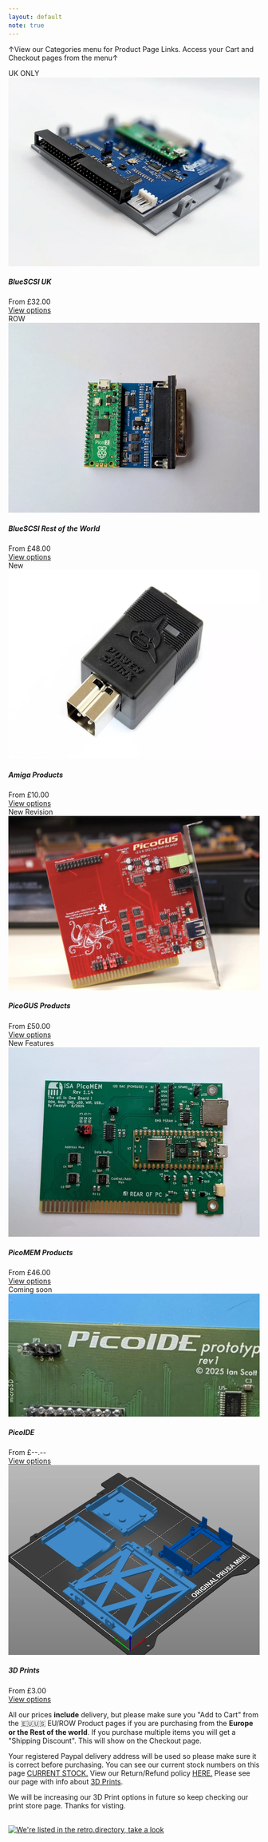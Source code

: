 ```yaml
---
layout: default
note: true
---
```


&#8593;View our Categories menu for Product Page Links. Access your Cart and Checkout pages from the menu&#8593;
<div class="main_content">
<div class="row">
<!-- Section-->
        <section class="py-5">
            <div class="container px-4 px-lg-5">
                <div class="row gx-4 gx-lg-5 row-cols-2 row-cols-md-3 row-cols-xl-4 justify-content-center">
                    <div class="col mb-5">
                        <div class="card h-100">
                            <!-- Sale badge-->
                            <div class="badge bg-dark text-white position-absolute" style="top: 0.5rem; right: 0.5rem">UK ONLY</div>
                            <!-- Product image-->
                            <img class="card-img-top" src="assets/img/DesktopV2.webp" alt="scsi copy" />
                            <!-- Product details-->
                            <div class="card-body p-4">
                                <div class="text-center">
                                    <!-- Product name-->
                                    <h5 class="fw-bolder">BlueSCSI UK</h5>
                                    <!-- Product price-->
                                    From £32.00
                                </div>
                            </div>
                            <!-- Product actions-->
                            <div class="card-footer p-4 pt-0 border-top-0 bg-transparent">
                                <div class="text-center"><a class="btn btn-outline-dark mt-auto" href="/uk">View options</a></div>
                            </div>
                        </div>
                    </div>
                    <div class="col mb-5">
                        <div class="card h-100">
                            <!-- Sale badge-->
                            <div class="badge bg-dark text-white position-absolute" style="top: 0.5rem; right: 0.5rem">ROW</div>
                            <!-- Product image-->
                            <img class="card-img-top" src="assets/img/v2db25mini.webp" alt="3dprinting" />
                            <!-- Product details-->
                            <div class="card-body p-4">
                                <div class="text-center">
                                    <!-- Product name-->
                                    <h5 class="fw-bolder">BlueSCSI Rest of the World</h5>
                                    <!-- Product price-->
                                    From £48.00
                                </div>
                            </div>
                            <!-- Product actions-->
                            <div class="card-footer p-4 pt-0 border-top-0 bg-transparent">
                                <div class="text-center"><a class="btn btn-outline-dark mt-auto" href="/eu">View options</a></div>
                            </div>
                        </div>
                    </div>
                    <div class="col mb-5">
                        <div class="card h-100">
                            <!-- Sale badge-->
                            <div class="badge bg-dark text-white position-absolute" style="top: 0.5rem; right: 0.5rem">New</div>
                            <!-- Product image-->
                            <img class="card-img-top" src="assets/img/powershark-black.webp" alt="ram upgrade" />
                            <!-- Product details-->
                            <div class="card-body p-4">
                                <div class="text-center">
                                    <!-- Product name-->
                                    <h5 class="fw-bolder">Amiga Products</h5>
                                    <!-- Product price-->
                                    From £10.00
                                </div>
                            </div>
                            <!-- Product actions-->
                            <div class="card-footer p-4 pt-0 border-top-0 bg-transparent">
                                <div class="text-center"><a class="btn btn-outline-dark mt-auto" href="/amiga">View options</a></div>
                            </div>
                        </div>
                    </div>
                    <div class="col mb-5">
                        <div class="card h-100">
                            <!-- Sale badge-->
                            <div class="badge bg-dark text-white position-absolute" style="top: 0.5rem; right: 0.5rem">New Revision</div>
                            <!-- Product image-->
                            <img class="card-img-top" src="assets/img/picogus2.webp" alt="picogus" />
                            <!-- Product details-->
                            <div class="card-body p-4">
                                <div class="text-center">
                                    <!-- Product name-->
                                    <h5 class="fw-bolder">PicoGUS Products</h5>
                                    <!-- Product price-->
                                    From £50.00
                                </div>
                            </div>
                            <!-- Product actions-->
                            <div class="card-footer p-4 pt-0 border-top-0 bg-transparent">
                                <div class="text-center"><a class="btn btn-outline-dark mt-auto" href="/picogus">View options</a></div>
                            </div>
                        </div>
                    </div>
                    <div class="col mb-5">
                        <div class="card h-100">
                            <!-- Sale badge-->
                            <div class="badge bg-dark text-white position-absolute" style="top: 0.5rem; right: 0.5rem">New Features</div>
                            <!-- Product image-->
                            <img class="card-img-top" src="assets/img/picomemfront.webp" alt="picomem" />
                            <!-- Product details-->
                            <div class="card-body p-4">
                                <div class="text-center">
                                    <!-- Product name-->
                                    <h5 class="fw-bolder">PicoMEM Products</h5>
                                    <!-- Product price-->
                                    From £46.00
                                </div>
                            </div>
                            <!-- Product actions-->
                            <div class="card-footer p-4 pt-0 border-top-0 bg-transparent">
                                <div class="text-center"><a class="btn btn-outline-dark mt-auto" href="/picomem">View options</a></div>
                            </div>
                        </div>
                    </div>
                    <div class="col mb-5">
                        <div class="card h-100">
                            <!-- Sale badge-->
                            <div class="badge bg-dark text-white position-absolute" style="top: 0.5rem; right: 0.5rem">Coming soon</div>
                            <!-- Product image-->
                            <img class="card-img-top" src="assets/img/picoide-prototype.webp" alt="..." />
                            <!-- Product details-->
                            <div class="card-body p-4">
                                <div class="text-center">
                                    <!-- Product name-->
                                    <h5 class="fw-bolder">PicoIDE</h5>
                                    <!-- Product price-->
                                    From £--.--
                                </div>
                            </div>
                            <!-- Product actions-->
                            <div class="card-footer p-4 pt-0 border-top-0 bg-transparent">
                                <div class="text-center"><a class="btn btn-outline-dark mt-auto" href="/picoide">View options</a></div>
                            </div>
                        </div>
                    </div>                    
                    <div class="col mb-5">
                        <div class="card h-100">
                            <!-- Product image-->
                            <img class="card-img-top" src="assets/img/3dprints.webp" alt="..." />
                            <!-- Product details-->
                            <div class="card-body p-4">
                                <div class="text-center">
                                    <!-- Product name-->
                                    <h5 class="fw-bolder">3D Prints</h5>
                                    <!-- Product price-->
                                    From £3.00
                                </div>
                            </div>
                            <!-- Product actions-->
                            <div class="card-footer p-4 pt-0 border-top-0 bg-transparent">
                                <div class="text-center"><a class="btn btn-outline-dark mt-auto" href="/3dprints">View options</a></div>
                            </div>
                        </div>
                    </div>
</div>
</div>

All our prices <b>include</b> delivery, but please make sure you "Add to Cart" from the 🇪🇺🇺🇸 EU/ROW Product pages if you are purchasing from the <b>Europe or the Rest of the world</b>. If you purchase multiple items you will get a "Shipping Discount". This will show on the Checkout page.

Your registered Paypal delivery address will be used so please make sure it is correct before purchasing. You can see our current stock numbers on this page <a href="/stock">CURRENT STOCK.</a> View our Return/Refund policy <a href="/return">HERE.</a> Please see our page with info about <a href="/print">3D Prints</a>.

We will be increasing our 3D Print options in future so keep checking our print store page. Thanks for visting.<br>
<br>
        <p class="lead text-center">
          <a href="https://retro.directory">
          <img src="//retro.directory/images/b191x98.png"
          width="191" height="98"
          alt="We're listed in the retro.directory, take a look">
          </a>
        </p>